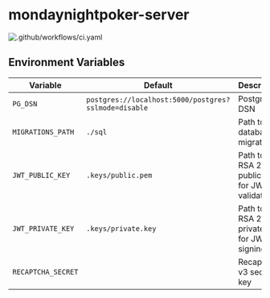 # mondaynightpoker-server

![.github/workflows/ci.yaml](https://github.com/weters/mondaynightpoker-server/workflows/.github/workflows/ci.yaml/badge.svg)

## Environment Variables

Variable | Default | Description
--- | --- | ---
`PG_DSN` | `postgres://localhost:5000/postgres?sslmode=disable` | PostgreSQL DSN
`MIGRATIONS_PATH` | `./sql` | Path to the database migrations
`JWT_PUBLIC_KEY` | `.keys/public.pem` | Path to the RSA 256 public key for JWT validation
`JWT_PRIVATE_KEY` | `.keys/private.key` | Path to the RSA 256 private key for JWT signing
`RECAPTCHA_SECRET` | | Recaptcha v3 secret key
